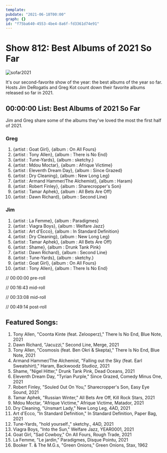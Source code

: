 ```yaml
---
template: 
pubdate: "2021-06-18T00:00"
graph: {}
id: "f75ba640-4553-4be4-8a6f-fd3361d74e91"
---
```






# Show 812: Best Albums of 2021 So Far

![sofar2021](https://static.soundopinions.org/images/2021/bestofsofar2021.jpeg)

It's our second-favorite show of the year: the best albums of the year so far. Hosts Jim DeRogatis and Greg Kot count down their favorite albums released so far in 2021. 



## 00:00:00 List: Best Albums of 2021 So Far

Jim and Greg share some of the albums they've loved the most the first half of 2021.


### Greg

1. {artist : Goat Girl}, {album : On All Fours}
2. {artist : Tony Allen}, {album : There is No End}
3. {artist : Tune-Yards}, {album : sketchy.}
4. {artist : Mdou Moctar}, {album : Afrique Victime}
5. {artist : Eleventh Dream Day}, {album : Since Grazed}
6. {artist : Dry Cleaning}, {album : New Long Leg}
7. {artist : Armand Hammer/The Alchemist}, {album : Haram}
8. {artist : Robert Finley}, {album : Sharecropper's Son}
9. {artist : Tamar Aphek}, {album : All Bets Are Off}
10. {artist : Dawn Richard}, {album : Second Line}


### Jim

1. {artist : La Femme}, {album : Paradigmes}
2. {artist : Viagra Boys}, {album : Welfare Jazz}
3. {artist : Art d'Ecco}, {album : In Standard Definition}
4. {artist : Dry Cleaning}, {album : New Long Leg}
5. {artist : Tamar Aphek}, {album : All Bets Are Off}
6. {artist : Shame}, {album : Drunk Tank Pink}
7. {artist : Dawn Richard}, {album : Second Line}
8. {artist : Tune-Yards}, {album : sketchy.}
9. {artist : Goat Girl}, {album : On All Fours}
10. {artist : Tony Allen}, {album : There Is No End}

// 00:00:00 pre-roll

// 00:16:43 mid-roll

// 00:33:08 mid-roll

// 00:49:14 post-roll



## Featured Songs:

1. Tony Allen, "Coonta Kinte (feat. Zelooperz)," There Is No End, Blue Note, 2021
2. Dawn Richard, "Jacuzzi," Second Line, Merge, 2021
3. Tony Allen, "Cosmosis (feat. Ben Okri & Skepta)," There Is No End, Blue Note, 2021
4. Armand Hammer/The Alchemist, "Falling out the Sky (feat. Earl Sweatshirt)," Haram, Backwoodz Studioz, 2021
5. Shame, "Nigel Hitter," Drunk Tank Pink, Dead Oceans, 2021
6. Eleventh Dream Day, "Tyrian Purple," Since Grazed, Comedy Minus One, 2021
7. Robert Finley, "Souled Out On You," Sharecropper's Son, Easy Eye Sound, 2021
8. Tamar Aphek, "Russian Winter," All Bets Are Off, Kill Rock Stars, 2021
9. Mdou Moctar, "Afrique Victime," Afrique Victime, Matador, 2021
10. Dry Cleaning, "Unsmart Lady," New Long Leg, 4AD, 2021
11. Art d'Ecco, "In Standard Definition," In Standard Definition, Paper Bag, 2021
12. Tune-Yards, "hold yourself.," sketchy., 4AD, 2021
13. Viagra Boys, "Into the Sun," Welfare Jazz, YEAR0001, 2021
14. Goat Girl, "Sad Cowboy," On All Fours, Rough Trade, 2021
15. La Femme, "Le jardin," Paradigmes, Disque Pointu, 2021
16. Booker T. & The M.G.s, "Green Onions," Green Onions, Stax, 1962